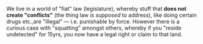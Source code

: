 We live in a world of "fiat" law (legislature), whereby stuff that **does not create "conflicts"** (the thing law _is supposed_ to address), like doing certain drugs etc.,are "illegal" — i.e. punishable by force.
However there is a curious case with "squatting" amongst others, whereby if you "reside undetected" for 15yrs, you now have a legal right or claim to that land.
